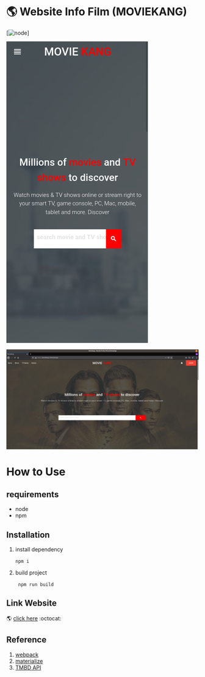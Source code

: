 # 🌎 Website Info Film (MOVIEKANG)

[![node](https://camo.githubusercontent.com/3a90037702d0a1ceb48dae083cf4a31fb464eadf/687474703a2f2f696d672e736869656c64732e696f2f6e6f64652f762f67682d6261646765732e737667)]


![Home Page Mobile](./img/homePage-mobile.png?raw=true "Home Page Mobile")

![Home Page PC](./img/homePage-PC.png?raw=true "Home Page PC")

# How to Use
## requirements

* node
* npm

## Installation
1. install dependency
   ``` 
   npm i 
   ```
2. build project
   ```
    npm run build
   ```

## Link Website
🌎 [click here](https://moviekang-c320d.web.app/) :octocat:


## Reference
1.  [webpack](https://webpack.js.org/)
2.  [materialize](https://materializecss.com/)
3.  [TMBD API](https://materializecss.com/)
